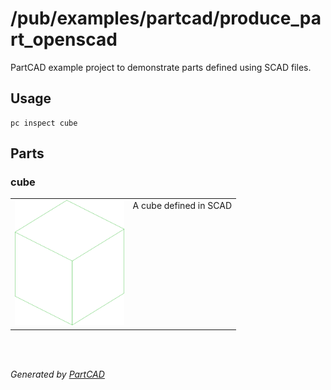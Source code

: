 # /pub/examples/partcad/produce_part_openscad

PartCAD example project to demonstrate parts defined using SCAD files.

## Usage
```shell
pc inspect cube
```


## Parts

### cube
<table><tr>
<td valign=top><a href="cube.scad"><img src="././cube.svg" style="width: auto; height: auto; max-width: 200px; max-height: 200px;"></a></td>
<td valign=top>A cube defined in SCAD</td>
</tr></table>

<br/><br/>

*Generated by [PartCAD](https://partcad.org/)*
